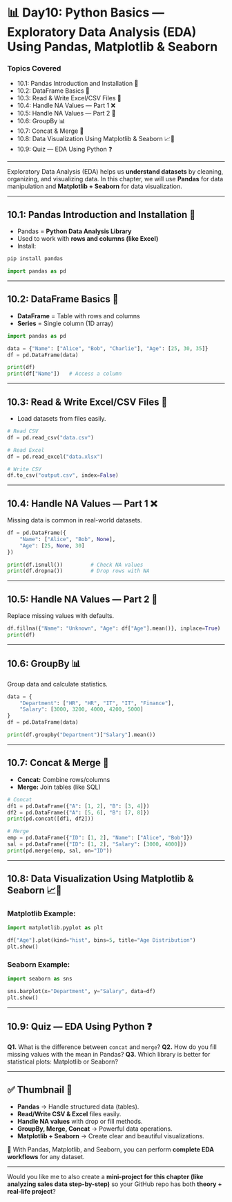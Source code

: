 # 📊 Day10: Python Basics — Exploratory Data Analysis (EDA) Using Pandas, Matplotlib & Seaborn

### Topics Covered
- 10.1: Pandas Introduction and Installation 🐼
- 10.2: DataFrame Basics 📑
- 10.3: Read & Write Excel/CSV Files 📂
- 10.4: Handle NA Values — Part 1 ❌
- 10.5: Handle NA Values — Part 2 🔄
- 10.6: GroupBy 📊
- 10.7: Concat & Merge 🔗
- 10.8: Data Visualization Using Matplotlib & Seaborn 📈🎨
- 10.9: Quiz — EDA Using Python ❓

---

Exploratory Data Analysis (EDA) helps us **understand datasets** by cleaning, organizing, and visualizing data.
In this chapter, we will use **Pandas** for data manipulation and **Matplotlib + Seaborn** for data visualization.

---

## 10.1: Pandas Introduction and Installation 🐼

* Pandas = **Python Data Analysis Library**
* Used to work with **rows and columns (like Excel)**
* Install:

```bash
pip install pandas
```

```python
import pandas as pd
```

---

## 10.2: DataFrame Basics 📑

* **DataFrame** = Table with rows and columns
* **Series** = Single column (1D array)

```python
import pandas as pd

data = {"Name": ["Alice", "Bob", "Charlie"], "Age": [25, 30, 35]}
df = pd.DataFrame(data)

print(df)
print(df["Name"])   # Access a column
```

---

## 10.3: Read & Write Excel/CSV Files 📂

* Load datasets from files easily.

```python
# Read CSV
df = pd.read_csv("data.csv")

# Read Excel
df = pd.read_excel("data.xlsx")

# Write CSV
df.to_csv("output.csv", index=False)
```

---

## 10.4: Handle NA Values — Part 1 ❌

Missing data is common in real-world datasets.

```python
df = pd.DataFrame({
    "Name": ["Alice", "Bob", None],
    "Age": [25, None, 30]
})

print(df.isnull())         # Check NA values
print(df.dropna())         # Drop rows with NA
```

---

## 10.5: Handle NA Values — Part 2 🔄

Replace missing values with defaults.

```python
df.fillna({"Name": "Unknown", "Age": df["Age"].mean()}, inplace=True)
print(df)
```

---

## 10.6: GroupBy 📊

Group data and calculate statistics.

```python
data = {
    "Department": ["HR", "HR", "IT", "IT", "Finance"],
    "Salary": [3000, 3200, 4000, 4200, 5000]
}
df = pd.DataFrame(data)

print(df.groupby("Department")["Salary"].mean())
```

---

## 10.7: Concat & Merge 🔗

* **Concat:** Combine rows/columns
* **Merge:** Join tables (like SQL)

```python
# Concat
df1 = pd.DataFrame({"A": [1, 2], "B": [3, 4]})
df2 = pd.DataFrame({"A": [5, 6], "B": [7, 8]})
print(pd.concat([df1, df2]))

# Merge
emp = pd.DataFrame({"ID": [1, 2], "Name": ["Alice", "Bob"]})
sal = pd.DataFrame({"ID": [1, 2], "Salary": [3000, 4000]})
print(pd.merge(emp, sal, on="ID"))
```

---

## 10.8: Data Visualization Using Matplotlib & Seaborn 📈🎨

### Matplotlib Example:

```python
import matplotlib.pyplot as plt

df["Age"].plot(kind="hist", bins=5, title="Age Distribution")
plt.show()
```

### Seaborn Example:

```python
import seaborn as sns

sns.barplot(x="Department", y="Salary", data=df)
plt.show()
```

---

## 10.9: Quiz — EDA Using Python ❓

**Q1.** What is the difference between `concat` and `merge`?
**Q2.** How do you fill missing values with the mean in Pandas?
**Q3.** Which library is better for statistical plots: Matplotlib or Seaborn?

---

## ✅ Thumbnail 📘

* **Pandas** → Handle structured data (tables).
* **Read/Write CSV & Excel** files easily.
* **Handle NA values** with drop or fill methods.
* **GroupBy, Merge, Concat** → Powerful data operations.
* **Matplotlib + Seaborn** → Create clear and beautiful visualizations.

🚀 With Pandas, Matplotlib, and Seaborn, you can perform **complete EDA workflows** for any dataset.

---

Would you like me to also create a **mini-project for this chapter (like analyzing sales data step-by-step)** so your GitHub repo has both **theory + real-life project**?

